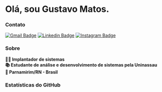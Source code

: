 # Olá, sou Gustavo Matos.

### Contato
  
[![Gmail Badge](https://img.shields.io/badge/Gmail-D14836?style=for-the-badge&logo=gmail&logoColor=white)](mailto:gustavomatos.rn@gmail.com)
[![Linkedin Badge](https://img.shields.io/badge/LinkedIn-0077B5?style=for-the-badge&logo=linkedin&logoColor=white)](https://www.linkedin.com/in/gmmatos/)
[![Instagram Badge](https://img.shields.io/badge/Instagram-E4405F?style=for-the-badge&logo=instagram&logoColor=white)](https://www.instagram.com/gustavommatos/) 

### Sobre
  
**👨‍💻 Implantador de sistemas**<br>
**📚 Estudante de análise e desenvolvimento de sistemas pela Uninassau**<br>
**📌 Parnamirim/RN - Brasil**<br>

### Estatísticas do GitHub
